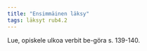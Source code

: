```yaml
---
title: "Ensimmäinen läksy"
tags: läksyt rub4.2
---
```


Lue, opiskele ulkoa verbit be-göra s. 139-140.